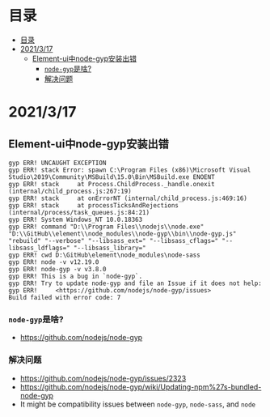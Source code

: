 # 目录
- [目录](#目录)
- [2021/3/17](#2021317)
  - [Element-ui中node-gyp安装出错](#element-ui中node-gyp安装出错)
    - [`node-gyp`是啥?](#node-gyp是啥)
    - [解决问题](#解决问题)
# 2021/3/17

## Element-ui中node-gyp安装出错

```
gyp ERR! UNCAUGHT EXCEPTION
gyp ERR! stack Error: spawn C:\Program Files (x86)\Microsoft Visual Studio\2019\Community\MSBuild\15.0\Bin\MSBuild.exe ENOENT
gyp ERR! stack     at Process.ChildProcess._handle.onexit (internal/child_process.js:267:19)
gyp ERR! stack     at onErrorNT (internal/child_process.js:469:16)
gyp ERR! stack     at processTicksAndRejections (internal/process/task_queues.js:84:21)
gyp ERR! System Windows_NT 10.0.18363
gyp ERR! command "D:\\Program Files\\nodejs\\node.exe" "D:\\GitHub\\element\\node_modules\\node-gyp\\bin\\node-gyp.js" "rebuild" "--verbose" "--libsass_ext=" "--libsass_cflags=" "--libsass_ldflags=" "--libsass_library="
gyp ERR! cwd D:\GitHub\element\node_modules\node-sass
gyp ERR! node -v v12.19.0
gyp ERR! node-gyp -v v3.8.0
gyp ERR! This is a bug in `node-gyp`.
gyp ERR! Try to update node-gyp and file an Issue if it does not help:
gyp ERR!     <https://github.com/nodejs/node-gyp/issues>
Build failed with error code: 7
```

### `node-gyp`是啥?
- https://github.com/nodejs/node-gyp

### 解决问题
- https://github.com/nodejs/node-gyp/issues/2323
- https://github.com/nodejs/node-gyp/wiki/Updating-npm%27s-bundled-node-gyp
- It might be compatibility issues between `node-gyp`, `node-sass`, and `node`
